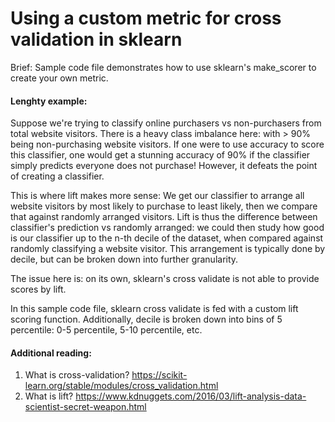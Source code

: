 # Using a custom metric for cross validation in sklearn

Brief: Sample code file demonstrates how to use sklearn's make_scorer to create your own metric.

#### Lenghty example:

Suppose we're trying to classify online purchasers vs non-purchasers from total website visitors. There is a heavy class imbalance here: with > 90% being non-purchasing website visitors. If one were to use accuracy to score this classifier, one would get a stunning accuracy of 90% if the classifier simply predicts everyone does not purchase! However, it defeats the point of creating a classifier.

This is where lift makes more sense: We get our classifier to arrange all website visitors by most likely to purchase to least likely, then we compare that against randomly arranged visitors. Lift is thus the difference between classifier's prediction vs randomly arranged: we could then study how good is our classifier up to the n-th decile of the dataset, when compared against randomly classifying a website visitor. This arrangement is typically done by decile, but can be broken down into further granularity.

The issue here is: on its own, sklearn's cross validate is not able to provide scores by lift. 

In this sample code file, sklearn cross validate is fed with a custom lift scoring function. Additionally, decile is broken down into bins of 5 percentile: 0-5 percentile, 5-10 percentile, etc.

#### Additional reading:

1. What is cross-validation? https://scikit-learn.org/stable/modules/cross_validation.html
2. What is lift? https://www.kdnuggets.com/2016/03/lift-analysis-data-scientist-secret-weapon.html
